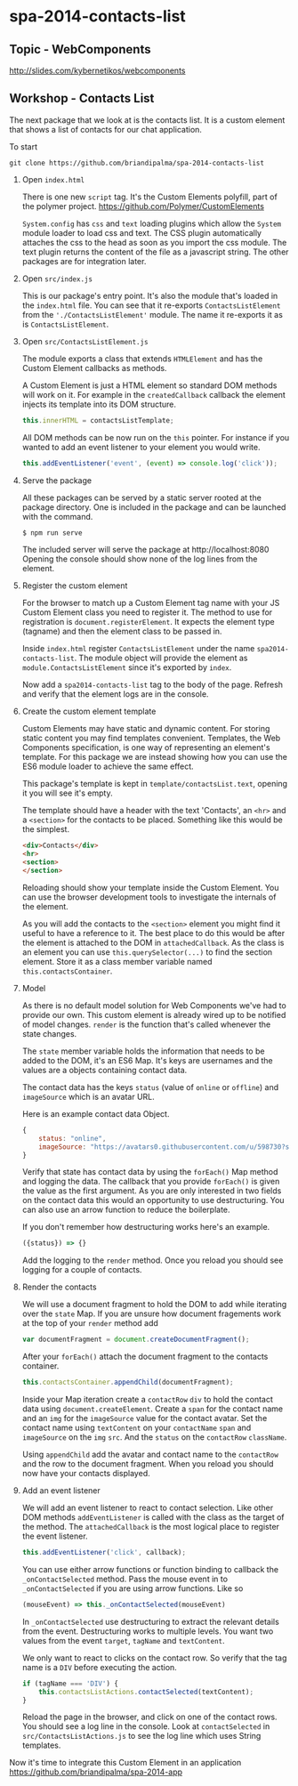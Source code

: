 # spa-2014-contacts-list

Topic - WebComponents
---------------------

http://slides.com/kybernetikos/webcomponents

Workshop - Contacts List
------------------------

The next package that we look at is the contacts list.
It is a custom element that shows a list of contacts for our chat application.

To start

    git clone https://github.com/briandipalma/spa-2014-contacts-list

1. Open `index.html`

	There is one new `script` tag.
	It's the Custom Elements polyfill, part of the polymer project.
	https://github.com/Polymer/CustomElements
	
	`System.config` has `css` and `text` loading plugins which allow the `System` module loader to load css and text.
	The CSS plugin automatically attaches the css to the head as soon as you import the css module.
	The text plugin returns the content of the file as a javascript string.
	The other packages are for integration later.

2. Open `src/index.js`

	This is our package's entry point. It's also the module that's loaded in the `index.html` file.
	You can see that it re-exports `ContactsListElement` from the `'./ContactsListElement'` module.
	The name it re-exports it as is `ContactsListElement`.

3. Open `src/ContactsListElement.js`

	The module exports a class that extends `HTMLElement` and has the Custom Element callbacks as methods.
	
	A Custom Element is just a HTML element so standard DOM methods will work on it.
	For example in the `createdCallback` callback the element injects its template into its DOM structure.
	
	```javascript
	this.innerHTML = contactsListTemplate;
	```
	
	All DOM methods can be now run on the `this` pointer. 
	For instance if you wanted to add an event listener to your element you would write.
	
	```javascript    
	this.addEventListener('event', (event) => console.log('click'));
	```

4. Serve the package

	All these packages can be served by a static server rooted at the package directory.
	One is included in the package and can be launched with the command.
	
	```bash
	$ npm run serve
	```
	
	The included server will serve the package at http://localhost:8080
	Opening the console should show none of the log lines from the element.

5. Register the custom element

	For the browser to match up a Custom Element tag name with your JS Custom Element class you need to register it.
	The method to use for registration is `document.registerElement`.
	It expects the element type (tagname) and then the element class to be passed in.
	
	Inside `index.html` register `ContactsListElement` under the name `spa2014-contacts-list`.
	The module object will provide the element as `module.ContactsListElement` since it's exported by `index`.
	
	Now add a `spa2014-contacts-list` tag to the body of the page.
	Refresh and verify that the element logs are in the console.

6. Create the custom element template

	Custom Elements may have static and dynamic content.
	For storing static content you may find templates convenient.
	Templates, the Web Components specification, is one way of representing an element's template.
	For this package we are instead showing how you can use the ES6 module loader to achieve the same effect.

	This package's template is kept in `template/contactsList.text`, opening it you will see it's empty.

	The template should have a header with the text 'Contacts', an `<hr>` and a `<section>` for the contacts to be
	placed. Something like this would be the simplest.

	```html
	<div>Contacts</div>
	<hr>
	<section>
	</section>
	```

	Reloading should show your template inside the Custom Element.
	You can use the browser development tools to investigate the internals of the element.

	As you will add the contacts to the `<section>` element you might find it useful to have a reference to it.
	The best place to do this would be after the element is attached to the DOM in `attachedCallback`.
	As the class is an element you can use `this.querySelector(...)` to find the section element.
	Store it as a class member variable named `this.contactsContainer`.

7. Model

	As there is no default model solution for Web Components we've had to provide our own.
	This custom element is already wired up to be notified of model changes.
	`render` is the function that's called whenever the state changes.
	
	The `state` member variable holds the information that needs to be added to the DOM, it's an ES6 Map.
	It's keys are usernames and the values are a objects containing contact data.

	The contact data has the keys `status` (value of `online` or `offline`) and `imageSource` which is an avatar URL.

	Here is an example contact data Object.

	```javascript
	{
		status: "online",
		imageSource: "https://avatars0.githubusercontent.com/u/598730?s=140"
	}
	```

	Verify that state has contact data by using the `forEach()` Map method and logging the data.
	The callback that you provide `forEach()` is given the value as the first argument.
	As you are only interested in two fields on the contact data this would an opportunity to use destructuring.
	You can also use an arrow function to reduce the boilerplate.

	If you don't remember how destructuring works here's an example.

	```javascript
	({status}) => {}
	```

	Add the logging to the `render` method. Once you reload you should see logging for a couple of contacts.

8. Render the contacts

	We will use a document fragment to hold the DOM to add while iterating over the `state` Map.
	If you are unsure how document fragements work at the top of your `render` method add

	```javascript
	var documentFragment = document.createDocumentFragment();
	```

	After your `forEach()` attach the document fragment to the contacts container.

	```javascript
	this.contactsContainer.appendChild(documentFragment);
	```

	Inside your Map iteration create a `contactRow` `div` to hold the contact data using `document.createElement`.
	Create a `span` for the contact name and an `img` for the `imageSource` value for the contact avatar.
	Set the contact name using `textContent` on your `contactName` `span` and `imageSource` on the `img` `src`.
	And the `status` on the `contactRow` `className`.

	Using `appendChild` add the avatar and contact name to the `contactRow` and the row to the document fragment.
	When you reload you should now have your contacts displayed.

9. Add an event listener 

	We will add an event listener to react to contact selection.
	Like other DOM methods `addEventListener` is called with the class as the target of the method.
	The `attachedCallback` is the most logical place to register the event listener.

	```javascript
	this.addEventListener('click', callback);
	```

	You can use either arrow functions or function binding to callback the `_onContactSelected` method.
	Pass the mouse event in to `_onContactSelected` if you are using arrow functions. Like so

	```javascript
	(mouseEvent) => this._onContactSelected(mouseEvent)
	```

	In `_onContactSelected` use destructuring to extract the relevant details from the event.
	Destructuring works to multiple levels. You want two values from the event `target`, `tagName` and `textContent`.

	We only want to react to clicks on the contact row.
	So verify that the tag name is a `DIV` before executing the action.

	```javascript
	if (tagName === 'DIV') {
		this.contactsListActions.contactSelected(textContent);
	}
	```

	Reload the page in the browser, and click on one of the contact rows. You should see a log line in the console.
	Look at `contactSelected` in `src/ContactsListActions.js` to see the log line which uses String templates.

Now it's time to integrate this Custom Element in an application https://github.com/briandipalma/spa-2014-app
